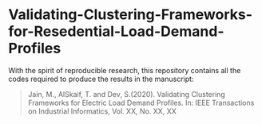 # Validating-Clustering-Frameworks-for-Resedential-Load-Demand-Profiles

With the spirit of reproducible research, this repository contains all the codes required to produce the results in the manuscript:

> Jain, M., AlSkaif, T. and Dev, S.(2020). Validating Clustering Frameworks for Electric Load Demand Profiles. In: IEEE Transactions on Industrial Informatics, Vol. XX, No. XX, XX
